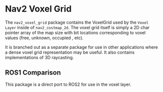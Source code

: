 # Nav2 Voxel Grid

The `nav2_voxel_grid` package contains the VoxelGrid used by the `Voxel Layer` inside of `nav2_costmap_2d`. The voxel grid itself is simply a 2D char pointer array of the map size with bit locations corresponding to voxel values (free, unknown, occupied , etc). 

It is branched out as a separate package for use in other applications where a dense voxel grid representation may be useful. It also contains implementations of 3D raycasting. 

## ROS1 Comparison

This package is a direct port to ROS2 for use in the voxel layer. 
